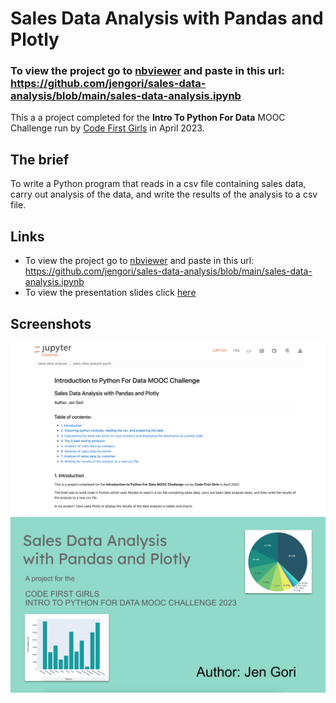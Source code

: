 # Sales Data Analysis with Pandas and Plotly

### To view the project go to [nbviewer](https://nbviewer.org/) and paste in this url: https://github.com/jengori/sales-data-analysis/blob/main/sales-data-analysis.ipynb

This a a project completed for the **Intro To Python For Data** MOOC Challenge run by [Code First Girls](https://codefirstgirls.com) in April 2023.

## The brief

To write a Python program that reads in a csv file containing sales data, carry out analysis of the data, and write the results of the analysis to a csv file.

## Links

- To view the project go to [nbviewer](https://nbviewer.org/) and paste in this url: https://github.com/jengori/sales-data-analysis/blob/main/sales-data-analysis.ipynb
- To view the presentation slides click [here](https://docs.google.com/presentation/d/e/2PACX-1vRGX326cTVWAsdKL-vKAK4-uEGEpLi8ArLKZcc-MhthamD1VruIzpQXwJk59rvSCiLm3PojT1mn4IA1/pub?start=false&loop=false&delayms=3000&slide=id.p)

## Screenshots

![](./project-screenshot.png)
![](./slides-screenshot.png)


